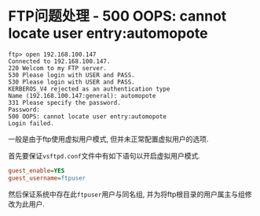 # FTP问题处理 - 500 OOPS: cannot locate user entry:automopote

```log
ftp> open 192.168.100.147
Connected to 192.168.100.147.
220 Welcom to my FTP server.
530 Please login with USER and PASS.
530 Please login with USER and PASS.
KERBEROS_V4 rejected as an authentication type
Name (192.168.100.147:general): automopote
331 Please specify the password.
Password:
500 OOPS: cannot locate user entry:automopote
Login failed.
```

一般是由于ftp使用虚拟用户模式, 但并未正常配置虚拟用户的选项.

首先要保证`vsftpd.conf`文件中有如下语句以开启虚拟用户模式.

```ini
guest_enable=YES
guest_username=ftpuser
```

然后保证系统中存在此`ftpuser`用户与同名组, 并为将ftp根目录的用户属主与组修改为此用户.
